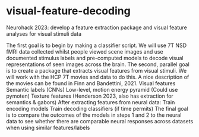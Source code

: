 # visual-feature-decoding
Neurohack 2023: develop a feature extraction package and visual feature analyses for visual stimuli data


The first goal is to begin by making a classifier script. We will use 7T NSD fMRI data collected whilst people viewed scene images and use documented stimulus labels and pre-computed models to decode visual representations of seen images across the brain. 
The second, parallel goal is to create a package that extracts visual features from visual stimuli. We will work with the HCP 7T movies and data to do this. A nice description of the movies can be found in Finn and Bandettini, 2021.
  Visual features
  Semantic labels (CNNs) 
  Low-level, motion energy pyramid (Could use pymoten)
  Texture features (Henderson 2023, also has extraction for semantics & gabors)
After extracting features from neural data:
  Train encoding models
  Train decoding classifiers
(if time permits) The final goal is to compare the outcomes of the models in steps 1 and 2 to the neural data to see whether there are comparable neural responses across datasets when using similar features/labels
